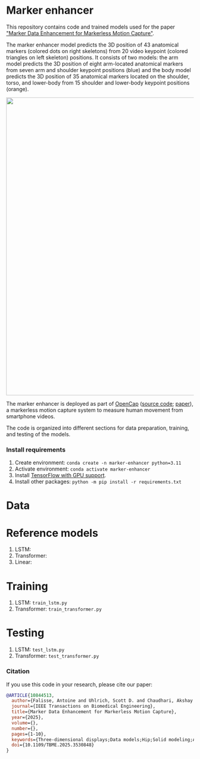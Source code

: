 # Marker enhancer
This repository contains code and trained models used for the paper ["Marker Data Enhancement for Markerless Motion Capture"](https://ieeexplore.ieee.org/document/10844513). 

The marker enhancer model predicts the 3D position of 43 anatomical markers (colored dots on right skeletons) from 20 video keypoint (colored triangles on left skeleton) positions. It consists of two models: the arm model predicts the 3D position of eight arm-located anatomical markers from seven arm and shoulder keypoint positions (blue) and the body model predicts the 3D position of 35 anatomical markers located on the shoulder, torso, and lower-body from 15 shoulder and lower-body keypoint positions (orange).

<p align="center">
  <img src="Images/Marker_enhancer_.png" width="800">
</p>

The marker enhancer is deployed as part of [OpenCap](https://www.opencap.ai/) ([source code](https://github.com/stanfordnmbl/opencap-core); [paper](https://journals.plos.org/ploscompbiol/article?id=10.1371/journal.pcbi.1011462)), a markerless motion capture system to measure human movement from smartphone videos.

The code is organized into different sections for data preparation, training, and testing of the models.

### Install requirements

1. Create environment: `conda create -n marker-enhancer python=3.11`
2. Activate environment: `conda activate marker-enhancer`
3. Install [TensorFlow with GPU support](https://www.tensorflow.org/install/pip).
3. Install other packages: `python -m pip install -r requirements.txt`

# Data

# Reference models
1. LSTM: 
2. Transformer: 
3. Linear: 

# Training
1. LSTM: `train_lstm.py`
2. Transformer: `train_transformer.py`

# Testing
1. LSTM: `test_lstm.py`
2. Transformer: `test_transformer.py`

### Citation
If you use this code in your research, please cite our paper:
```bibtex
@ARTICLE{10844513,
  author={Falisse, Antoine and Uhlrich, Scott D. and Chaudhari, Akshay S. and Hicks, Jennifer L. and Delp, Scott L.},
  journal={IEEE Transactions on Biomedical Engineering},
  title={Marker Data Enhancement for Markerless Motion Capture},
  year={2025},
  volume={},
  number={},
  pages={1-10},
  keywords={Three-dimensional displays;Data models;Hip;Solid modeling;Accuracy;Training;Predictive models;Long short term memory;Computational modeling;Biomedical engineering;Deep learning;markerless motion capture;musculoskeletal modeling and simulation;pose estimation;trajectory optimization},
  doi={10.1109/TBME.2025.3530848}
}